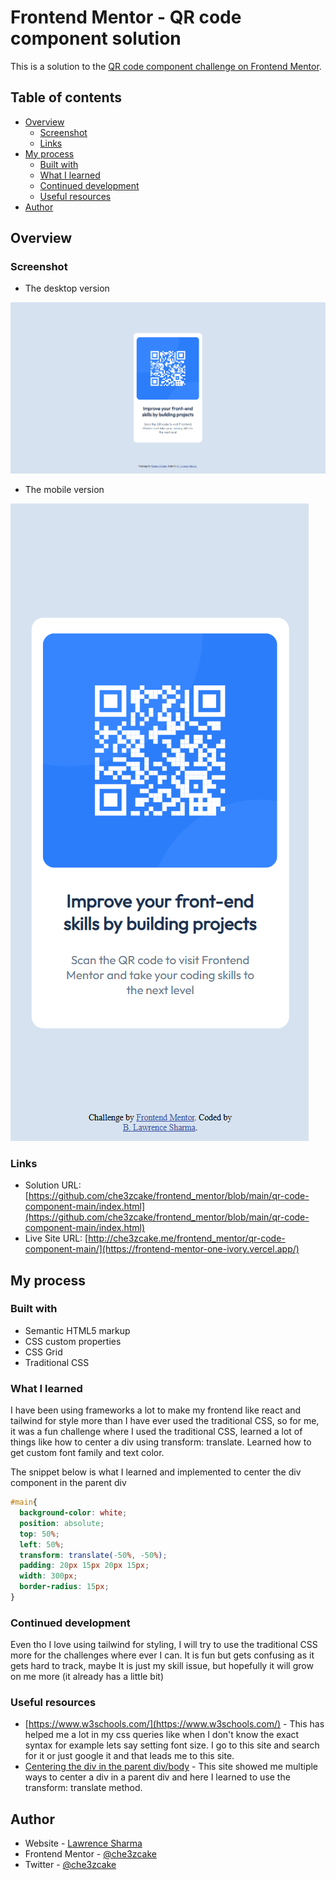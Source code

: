 # Frontend Mentor - QR code component solution

This is a solution to the [QR code component challenge on Frontend Mentor](https://www.frontendmentor.io/challenges/qr-code-component-iux_sIO_H). 
## Table of contents

- [Overview](#overview)
    - [Screenshot](#screenshot)
    - [Links](#links)
- [My process](#my-process)
    - [Built with](#built-with)
    - [What I learned](#what-i-learned)
    - [Continued development](#continued-development)
    - [Useful resources](#useful-resources)
- [Author](#author)

## Overview

### Screenshot

- The desktop version

![desktop_version](./images/desktop_version_qr.png)

  
- The mobile version


![mobile_version](./images/mobile_version_qr.png)

### Links

- Solution URL: [https://github.com/che3zcake/frontend_mentor/blob/main/qr-code-component-main/index.html](https://github.com/che3zcake/frontend_mentor/blob/main/qr-code-component-main/index.html)
- Live Site URL: [http://che3zcake.me/frontend_mentor/qr-code-component-main/](https://frontend-mentor-one-ivory.vercel.app/)

## My process

### Built with

- Semantic HTML5 markup
- CSS custom properties
- CSS Grid
- Traditional CSS


### What I learned

I have been using frameworks a lot to make my frontend like react and tailwind for style more than I have ever used the traditional CSS, so for me, it was a fun challenge where I used the traditional CSS, learned a lot of things like how to center a div using transform: translate. 
Learned how to get custom font family and text color.


The snippet below is what I learned and implemented to center the div component in the parent div
```css
#main{
  background-color: white;
  position: absolute;
  top: 50%;
  left: 50%;
  transform: translate(-50%, -50%);
  padding: 20px 15px 20px 15px;
  width: 300px;
  border-radius: 15px;
}
```

### Continued development

Even tho I love using tailwind for styling, I will try to use the traditional CSS more for the challenges where ever I can. It is fun but gets confusing as it gets hard to track, maybe It is just my skill issue, but hopefully it will grow on me more (it already has a little bit)

### Useful resources

- [https://www.w3schools.com/](https://www.w3schools.com/) - This has helped me a lot in my css queries like when I don't know the exact syntax for example lets say setting font size. I go to this site and search for it or just google it and that leads me to this site.
- [Centering the div in the parent div/body](https://www.dhiwise.com/post/crafting-the-perfect-website-how-to-center-a-div-in-your-code) - This site showed me multiple ways to center a div in a parent div and here I learned to use the transform: translate method.
## Author

- Website - [Lawrence Sharma](https://frontend-mentor-one-ivory.vercel.app/)
- Frontend Mentor - [@che3zcake](https://www.frontendmentor.io/profile/che3zcake)
- Twitter - [@che3zcake](https://www.twitter.com/che3zcake)

